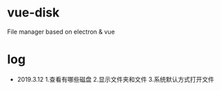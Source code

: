 # vue-disk
File manager based on electron &amp; vue

# log
* 2019.3.12
1.查看有哪些磁盘
2.显示文件夹和文件
3.系统默认方式打开文件
